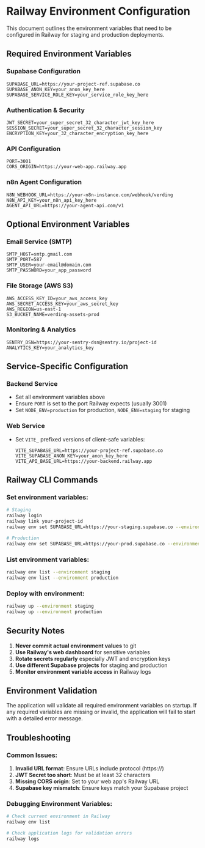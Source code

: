 # Railway Environment Configuration

This document outlines the environment variables that need to be configured in
Railway for staging and production deployments.

## Required Environment Variables

### Supabase Configuration

```
SUPABASE_URL=https://your-project-ref.supabase.co
SUPABASE_ANON_KEY=your_anon_key_here
SUPABASE_SERVICE_ROLE_KEY=your_service_role_key_here
```

### Authentication & Security

```
JWT_SECRET=your_super_secret_32_character_jwt_key_here
SESSION_SECRET=your_super_secret_32_character_session_key
ENCRYPTION_KEY=your_32_character_encryption_key_here
```

### API Configuration

```
PORT=3001
CORS_ORIGIN=https://your-web-app.railway.app
```

### n8n Agent Configuration

```
N8N_WEBHOOK_URL=https://your-n8n-instance.com/webhook/verding
N8N_API_KEY=your_n8n_api_key_here
AGENT_API_URL=https://your-agent-api.com/v1
```

## Optional Environment Variables

### Email Service (SMTP)

```
SMTP_HOST=smtp.gmail.com
SMTP_PORT=587
SMTP_USER=your-email@domain.com
SMTP_PASSWORD=your_app_password
```

### File Storage (AWS S3)

```
AWS_ACCESS_KEY_ID=your_aws_access_key
AWS_SECRET_ACCESS_KEY=your_aws_secret_key
AWS_REGION=us-east-1
S3_BUCKET_NAME=verding-assets-prod
```

### Monitoring & Analytics

```
SENTRY_DSN=https://your-sentry-dsn@sentry.io/project-id
ANALYTICS_KEY=your_analytics_key
```

## Service-Specific Configuration

### Backend Service

- Set all environment variables above
- Ensure `PORT` is set to the port Railway expects (usually 3001)
- Set `NODE_ENV=production` for production, `NODE_ENV=staging` for staging

### Web Service

- Set `VITE_` prefixed versions of client-safe variables:
  ```
  VITE_SUPABASE_URL=https://your-project-ref.supabase.co
  VITE_SUPABASE_ANON_KEY=your_anon_key_here
  VITE_API_BASE_URL=https://your-backend.railway.app
  ```

## Railway CLI Commands

### Set environment variables:

```bash
# Staging
railway login
railway link your-project-id
railway env set SUPABASE_URL=https://your-staging.supabase.co --environment staging

# Production
railway env set SUPABASE_URL=https://your-prod.supabase.co --environment production
```

### List environment variables:

```bash
railway env list --environment staging
railway env list --environment production
```

### Deploy with environment:

```bash
railway up --environment staging
railway up --environment production
```

## Security Notes

1. **Never commit actual environment values** to git
2. **Use Railway's web dashboard** for sensitive variables
3. **Rotate secrets regularly** especially JWT and encryption keys
4. **Use different Supabase projects** for staging and production
5. **Monitor environment variable access** in Railway logs

## Environment Validation

The application will validate all required environment variables on startup. If
any required variables are missing or invalid, the application will fail to
start with a detailed error message.

## Troubleshooting

### Common Issues:

1. **Invalid URL format**: Ensure URLs include protocol (https://)
2. **JWT Secret too short**: Must be at least 32 characters
3. **Missing CORS origin**: Set to your web app's Railway URL
4. **Supabase key mismatch**: Ensure keys match your Supabase project

### Debugging Environment Variables:

```bash
# Check current environment in Railway
railway env list

# Check application logs for validation errors
railway logs
```
